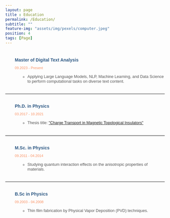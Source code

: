 ```yaml
--- 
layout: page
title : Education
permalink: /Education/
subtitle: "" 
feature-img: "assets/img/pexels/computer.jpeg"
position: 4
tags: [Page]
---
```

  <style>
  <style>
  body {
    margin: 0;
    padding: 10px;
    background-color: #e0e3dc;
    background-image: url('assets/img/header/education.jpg');
    background-repeat: no-repeat;
    background-position: center center;
    background-size: cover;
  }

  .education-section {
    max-width: 900px;
    margin: 0 auto; /* Center align the section */
    padding: 10px 0; /* Add vertical spacing */
    font-family: 'Avenir Next LT Pro', sans-serif;
    border-bottom: none; /* Removes the border */
    box-shadow: none;   
  }

  .course-title {
    font-weight: bold;
    color: rgba(46, 89, 132, 1); /* Royal Blue */
    font-size: 1em;
    margin-left: 30px; /* Increase space below title */
    margin-bottom: 8px;
  }

  .course-details {
    font-size: .8em; /* Clear and readable size */
    font-weight: normal;
    color: rgba(250, 144, 98, 1); /* One color for the date */
    margin-left: 30px;
    margin-bottom: 15px; /* Add space below details */
  }

  .course-description {
    margin-top: 15px; /* Space between title and description */
    margin-left: 50px;
  }

  .course-description ul {
    margin: 0;
    padding-left: 20px; /* Slight indentation for bullets */
    list-style-type: circle; /* Use circle bullets */
  }

  .course-description ul li {
    margin-bottom: 8px; /* Increase spacing between bullet points */
    font-size: 0.9em; /* Readable size */
    color: #555; /* Slightly lighter gray for description text */
    line-height: 1.2;
  }

  /* Divider styling */
  hr {
    border: 0;
    border-top: 1px solid #ddd;
    margin: 30px 0; /* Add more space between sections */
  }
</style>

<div class="education-section">
  <div class="education-content">
    <p class="course-title">
      Master of Digital Text Analysis
    </p>
    <p class="course-details">09.2023 - Present</p>
    <div class="course-description">
      <ul>
        <li>Applying Large Language Models, NLP, Machine Learning, and Data Science to perform computational tasks on diverse text content.</li>
      </ul>
    </div>
  </div>

  <hr>

  <div class="education-content">
    <p class="course-title">
      Ph.D. in Physics
    </p>
    <p class="course-details">03.2017 - 10.2021</p>
    <div class="course-description">
      <ul>
        <li>Thesis title: <a href="https://repository.uantwerpen.be/docstore/d:irua:8696" style="color: lapislazuli;">"Charge Transport in Magnetic Topological Insulators"</a></li>
      </ul>
    </div>
  </div>

  <hr>

  <div class="education-content">
    <p class="course-title">
      M.Sc. in Physics
    </p>
    <p class="course-details">09.2011 - 04.2014</p>
    <div class="course-description">
      <ul>
        <li>Studying quantum interaction effects on the anisotropic properties of materials.</li>
      </ul>
    </div>
  </div>

  <hr>

  <div class="education-content">
    <p class="course-title">
      B.Sc in Physics
    </p>
    <p class="course-details">09.2003 - 04.2008</p>
    <div class="course-description">
      <ul>
        <li>Thin film fabrication by Physical Vapor Deposition (PVD) techniques.</li>
      </ul>
    </div>
  </div>
</div>

